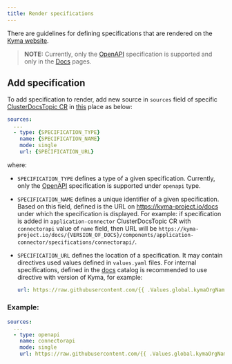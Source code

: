 ```yaml
---
title: Render specifications
---
```


There are guidelines for defining specifications that are rendered on the [Kyma website](https://kyma-project.io).

> **NOTE:** Currently, only the [OpenAPI](https://swagger.io/specification/) specification is supported and only in the [Docs](https://kyma-project.io/docs) pages.

## Add specification

To add specification to render, add new source in `sources` field of specific [ClusterDocsTopic CR](/docs/master/components/headless-cms/#custom-resource-cluster-docs-topic) in [this](https://github.com/kyma-project/kyma/tree/master/resources/core/charts/docs/charts/content-ui/templates) place as below:

``` yaml
sources:
  ...
  - type: {SPECIFICATION_TYPE}
    name: {SPECIFICATION_NAME}
    mode: single
    url: {SPECIFICATION_URL}
```

where:

- `SPECIFICATION_TYPE` defines a type of a given specification. Currently, only the [OpenAPI](https://swagger.io/specification/) specification is supported under `openapi` type.

- `SPECIFICATION_NAME` defines a unique identifier of a given specification. Based on this field, defined is the URL on https://kyma-project.io/docs under which the specification is displayed. For example: if specification is added in `application-connector` ClusterDocsTopic CR with `connectorapi` value of `name` field, then URL will be `https://kyma-project.io/docs/{VERSION_OF_DOCS}/components/application-connector/specifications/connectorapi/`. 

- `SPECIFICATION_URL` defines the location of a specification. It may contain directives used values defined in `values.yaml` files. For internal specifications, defined in the [docs](https://github.com/kyma-project/kyma/tree/master/docs) catalog is recommended to use directive with version of Kyma, for example:

  ``` yaml
  url: https://raw.githubusercontent.com/{{ .Values.global.kymaOrgName }}/kyma/{{ .Values.global.docs.clusterDocsTopicsVersion }}/docs/application-connector/assets/connectorapi.yaml
  ```

### Example:

``` yaml
sources:
  ...
  - type: openapi
    name: connectorapi
    mode: single
    url: https://raw.githubusercontent.com/{{ .Values.global.kymaOrgName }}/kyma/{{ .Values.global.docs.clusterDocsTopicsVersion }}/docs/application-connector/assets/connectorapi.yaml
```
